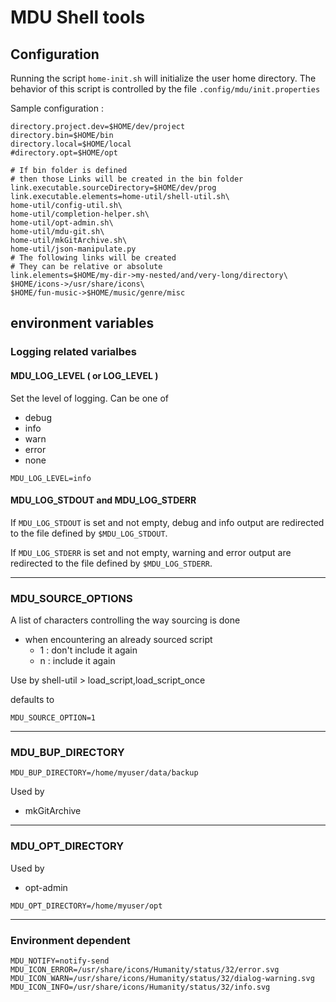 # MDU Shell tools

## Configuration

Running the script `home-init.sh` will initialize the user home directory.
The behavior of this script is controlled by the file `.config/mdu/init.properties`

Sample configuration :

```properties
directory.project.dev=$HOME/dev/project
directory.bin=$HOME/bin
directory.local=$HOME/local
#directory.opt=$HOME/opt

# If bin folder is defined
# then those Links will be created in the bin folder
link.executable.sourceDirectory=$HOME/dev/prog
link.executable.elements=home-util/shell-util.sh\
home-util/config-util.sh\
home-util/completion-helper.sh\
home-util/opt-admin.sh\
home-util/mdu-git.sh\
home-util/mkGitArchive.sh\
home-util/json-manipulate.py
# The following links will be created
# They can be relative or absolute
link.elements=$HOME/my-dir->my-nested/and/very-long/directory\
$HOME/icons->/usr/share/icons\
$HOME/fun-music->$HOME/music/genre/misc
```

## environment variables

### Logging related varialbes

#### MDU_LOG_LEVEL ( or LOG_LEVEL )

Set the level of logging. Can be one of

* debug
* info
* warn 
* error
* none

```shell
MDU_LOG_LEVEL=info
```

#### MDU_LOG_STDOUT and MDU_LOG_STDERR

If `MDU_LOG_STDOUT` is set and not empty, debug and info output are redirected to the file defined by `$MDU_LOG_STDOUT`.

If `MDU_LOG_STDERR` is set and not empty, warning and error output are redirected to the file defined by `$MDU_LOG_STDERR`.

------

### MDU_SOURCE_OPTIONS

A list of characters controlling the way sourcing is done

* when encountering an already sourced script
  * 1 : don't include it again
  * n : include it again


Use by shell-util > load_script,load_script_once


defaults to

```shell
MDU_SOURCE_OPTION=1
```

------

### MDU_BUP_DIRECTORY

```shell
MDU_BUP_DIRECTORY=/home/myuser/data/backup
```

Used by

* mkGitArchive

------

### MDU_OPT_DIRECTORY

Used by

* opt-admin
 
```shell
MDU_OPT_DIRECTORY=/home/myuser/opt
```

------


### Environment dependent


```shell
MDU_NOTIFY=notify-send
MDU_ICON_ERROR=/usr/share/icons/Humanity/status/32/error.svg
MDU_ICON_WARN=/usr/share/icons/Humanity/status/32/dialog-warning.svg
MDU_ICON_INFO=/usr/share/icons/Humanity/status/32/info.svg
```
